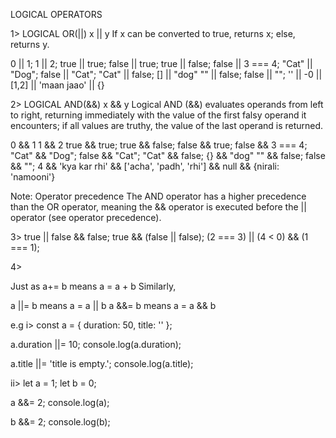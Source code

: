 LOGICAL OPERATORS

1> LOGICAL OR(||)
x || y
If x can be converted to true, returns x; else, returns y.

0 || 1;
1 || 2;
true || true; 
false || true; 
true || false;
false || 3 === 4; 
"Cat" || "Dog"; 
false || "Cat"; 
"Cat" || false;
[] || "dog" 
"" || false; 
false || "";
'' || -0 || [1,2] || 'maan jaao' || {}

2> LOGICAL AND(&&)
x && y
Logical AND (&&) evaluates operands from left to right, returning immediately with the value of the first falsy operand it encounters; if all values are truthy, the value of the last operand is returned.

0 && 1
1 && 2
true && true; 
true && false; 
false && true; 
false && 3 === 4; 
"Cat" && "Dog"; 
false && "Cat"; 
"Cat" && false;
{} && "dog" 
"" && false; 
false && ""; 
4 && 'kya kar rhi' && ['acha', 'padh', 'rhi'] && null && {nirali: 'namooni'}

Note:
Operator precedence
The AND operator has a higher precedence than the OR operator, meaning the && operator is executed before the || operator (see operator precedence).

3>
true || false && false;
true && (false || false);
(2 === 3) || (4 < 0) && (1 === 1);


4>

Just as a+= b means a = a + b
Similarly,

a ||= b means a = a || b
a &&= b means a = a && b

e.g 
i>
const a = { duration: 50, title: '' };

a.duration ||= 10;
console.log(a.duration);

a.title ||= 'title is empty.';
console.log(a.title);


ii>
let a = 1;
let b = 0;

a &&= 2;
console.log(a);

b &&= 2;
console.log(b);
